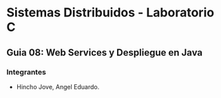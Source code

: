 # Sistemas Distribuidos - Laboratorio C
## Guia 08: Web Services y Despliegue en Java
### Integrantes
- Hincho Jove, Angel Eduardo.
